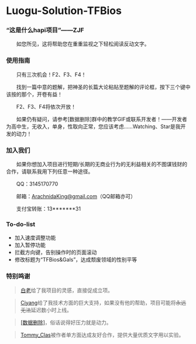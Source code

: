 # Luogu-Solution-TFBios

### “这是什么hapi项目”——ZJF

&emsp;&emsp;如您所见，这将帮助您在重重监视之下轻松阅读反动文字。


### 使用指南

&emsp;&emsp;只有三次机会！F2、F3、F4！

&emsp;&emsp;找到一篇中意的题解，把神圣的长篇大论粘贴至题解的评论框，按下三个键中该按的那个，开卷有益！

&emsp;&emsp;F2、F3、F4将依次开放！

&emsp;&emsp;如果仍有疑问，请参考[数据删除]群中的教学GIF或联系开发者！——开发者为高中生，无收入，单身，性取向正常，您应该考虑……Watching、Star是我开发的动力！


### 加入我们

&emsp;&emsp;如果你想加入项目进行短期/长期的无商业行为的无利益相关的不图谋钱财的合作，请联系我用下列任意一种途径。

&emsp;&emsp;QQ：3145170770

&emsp;&emsp;邮箱：ArachnidaKing@gmail.com（QQ邮箱亦可）

&emsp;&emsp;支付宝转账：13\*\*\*\*\*\*\*31


### To-do-list

+ 加入速度调整功能
+ 加入暂停功能
+ 拦截方向键，告别操作时的页面滚动
+ 修改标题为“TFBios&Gals”，达成颓废领域的性别平等


### 特别鸣谢

> [白老](https://github.com/Bj2002)给了我项目的灵感，直接促成立项。

> [Ciyang](https://github.com/Xciyang)给了我技术方面的巨大支持，如果没有他的帮助，项目可能将~~永远无法~~延迟数小时上线。

> [[数据删除]](https://github.com/zidaojiaosili)，俗话说得好压力就是动力。

> [Tommy_Clas](https://www.luogu.org/blog/Tommyclas)被作者单方面达成友好合作，提供大量优质文字用以实验。

